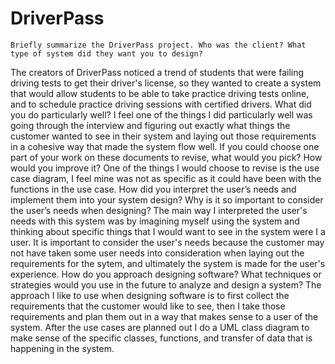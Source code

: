 # DriverPass

    Briefly summarize the DriverPass project. Who was the client? What type of system did they want you to design?
The creators of DriverPass noticed a trend of students that were failing driving tests to get their driver's license, so they wanted to create a system that would allow students to be able to take practice driving tests online, and to schedule practice driving sessions with certified drivers.
    What did you do particularly well?
I feel one of the things I did particularly well was going through the interview and figuring out exactly what things the customer wanted to see in their system and laying out those requirements in a cohesive way that made the system flow well.
    If you could choose one part of your work on these documents to revise, what would you pick? How would you improve it?
One of the things I would choose to revise is the use case diagram, I feel mine was not as specific as it could have been with the functions in the use case.
    How did you interpret the user’s needs and implement them into your system design? Why is it so important to consider the user’s needs when designing?
The main way I interpreted the user's needs with this system was by imagining myself using the system and thinking about specific things that I would want to see in the system were I a user. It is important to consider the user's needs because the customer may not have taken some user needs into consideration when laying out the requirements for the sytem, and ultimately the system is made for the user's experience.
    How do you approach designing software? What techniques or strategies would you use in the future to analyze and design a system?
The approach I like to use when designing software is to first collect the requirements that the customer would like to see, then I take those requirements and plan them out in a way that makes sense to a user of the system. After the use cases are planned out I do a UML class diagram to make sense of the specific classes, functions, and transfer of data that is happening in the system.
